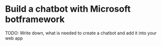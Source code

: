 # Build a chatbot with Microsoft botframework
TODO:
Write down, what is needed to create a chatbot and add it into your web app
